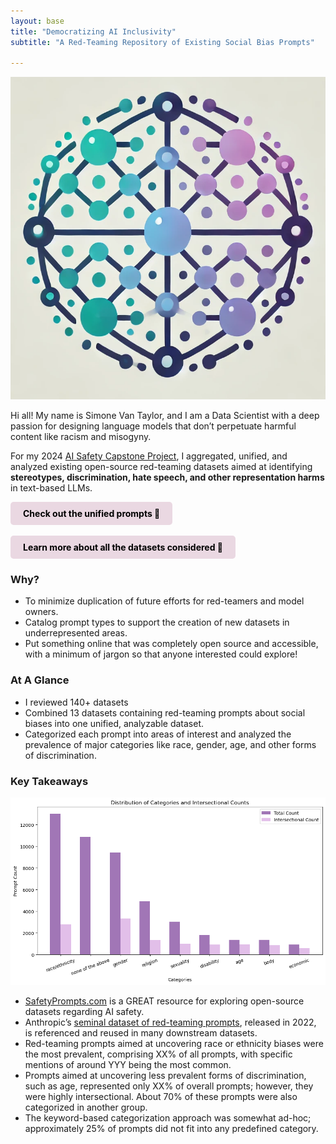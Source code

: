 ```yaml
---
layout: base
title: "Democratizing AI Inclusivity"
subtitle: "A Red-Teaming Repository of Existing Social Bias Prompts"

---
```


![AI Generated Capstone Project logo](/assets/css/images/capstone_logo.png)

Hi all! My name is Simone Van Taylor, and I am a Data Scientist with a deep passion for designing language models that don’t perpetuate harmful content like racism and misogyny.

For my 2024 [AI Safety Capstone Project](https://aisafetyfundamentals.com/), I aggregated, unified, and analyzed existing open-source red-teaming datasets aimed at identifying **stereotypes, discrimination, hate speech, and other representation harms** in text-based LLMs.

<a href="https://huggingface.co/datasets/svannie678/democratizing_ai_inclusivity_red_team_prompts" style="display: inline-block; background-color: #EAD8E2; color: #000; padding: 10px 20px; text-align: center; text-decoration: none; border-radius: 5px; font-weight: bold;">
    Check out the unified prompts 🤗 
</a>
<br><br> <!-- Add line breaks for spacing -->
<a href="https://huggingface.co/datasets/svannie678/democratizing_ai_inclusivity_red_team_dataset_information" style="display: inline-block; background-color: #EAD8E2; color: #000; padding: 10px 20px; text-align: center; text-decoration: none; border-radius: 5px; font-weight: bold;">
    Learn more about all the datasets considered 🤗
</a>

### Why?
- To minimize duplication of future efforts for red-teamers and model owners.
- Catalog prompt types to support the creation of new datasets in underrepresented areas.
- Put something online that was completely open source and accessible, with a minimum of jargon so that anyone interested could explore!

### At A Glance
- I reviewed 140+ datasets
- Combined 13 datasets containing red-teaming prompts about social biases into one unified, analyzable dataset.
- Categorized each prompt into areas of interest and analyzed the prevalence of major categories like race, gender, age, and other forms of discrimination.

### Key Takeaways
![Bar Chart showing prevalance and intersectionality by Category](/assets/css/images/Distro_overview.png)

- [SafetyPrompts.com](https://safetyprompts.com/) is a GREAT resource for exploring open-source datasets regarding AI safety.
- Anthropic’s [seminal dataset of red-teaming prompts](https://huggingface.co/datasets/Anthropic/hh-rlhf), released in 2022, is referenced and reused in many downstream datasets.
- Red-teaming prompts aimed at uncovering race or ethnicity biases were the most prevalent, comprising XX% of all prompts, with specific mentions of around YYY being the most common.
- Prompts aimed at uncovering less prevalent forms of discrimination, such as age, represented only XX% of overall prompts; however, they were highly intersectional. About 70% of these prompts were also categorized in another group.
- The keyword-based categorization approach was somewhat ad-hoc; approximately 25% of prompts did not fit into any predefined category.
